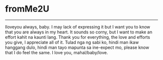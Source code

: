 # fromMe2U








---

Iloveyou always, baby. I may lack of expressing it but I want you to know that you are always in my heart. It sounds so corny, but I want to make an effort kahit na kaunti lang. Thank you for everything, the love and efforts you give, I appreciate all of it. Tulad nga ng sabi ko, hindi man ikaw hanggang dulo, hindi man tayo mapunta sa ine-expect mo, please know that I do feel the same. I love you, mahal/baby/love.
